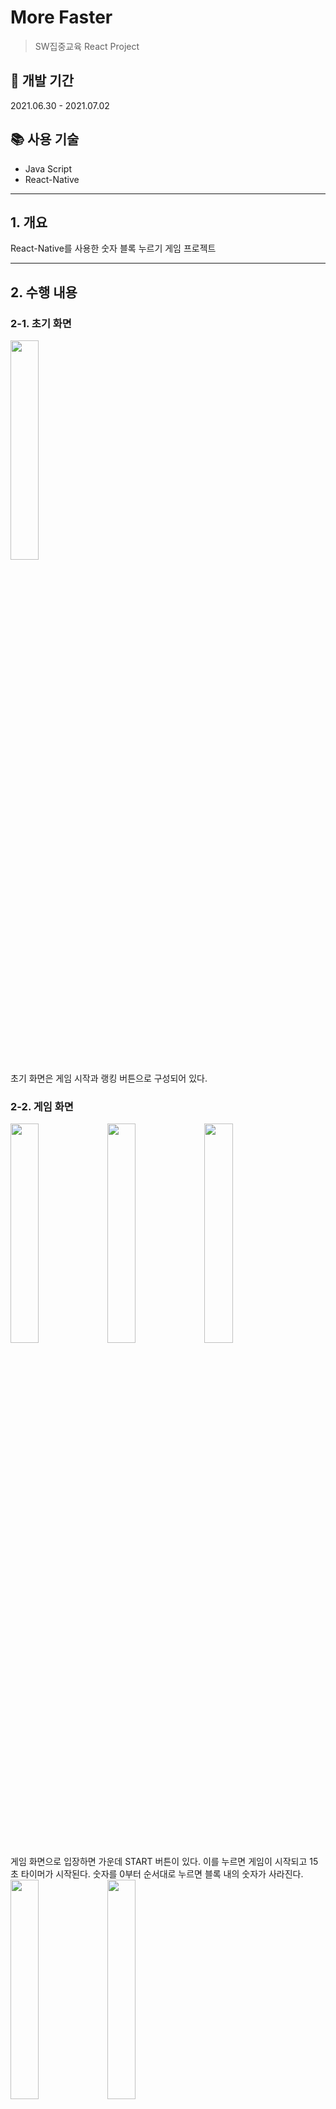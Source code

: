 # More Faster

> SW집중교육 React Project

## 📆 개발 기간

2021.06.30 - 2021.07.02

## 📚 사용 기술

- Java Script
- React-Native

---

## 1. 개요

React-Native를 사용한 숫자 블록 누르기 게임 프로젝트

---

## 2. 수행 내용

### 2-1. 초기 화면

<div>
<img src="https://user-images.githubusercontent.com/81695614/124209940-849bad80-db25-11eb-9aa0-65918a16ac71.jpg" width="30%" height="30%"/>
</div>
초기 화면은 게임 시작과 랭킹 버튼으로 구성되어 있다.

### 2-2. 게임 화면

<div>
<img src="https://user-images.githubusercontent.com/81695614/124210249-0f7ca800-db26-11eb-9a9c-4d40515d7415.jpg" width="30%" height="30%"/>
<img src="https://user-images.githubusercontent.com/81695614/124210257-12779880-db26-11eb-9526-b990fe185606.jpg" width="30%" height="30%"/>
<img src="https://user-images.githubusercontent.com/81695614/124210266-13a8c580-db26-11eb-8772-1f448b5f4e26.jpg" width="30%" height="30%"/>
</div>
게임 화면으로 입장하면 가운데 START 버튼이 있다.  
이를 누르면 게임이 시작되고 15초 타이머가 시작된다.  
숫자를 0부터 순서대로 누르면 블록 내의 숫자가 사라진다.

<div>
<img src="https://user-images.githubusercontent.com/81695614/124210325-2fac6700-db26-11eb-9827-3bc974f2572c.jpg" width="30%" height="30%"/>
<img src="https://user-images.githubusercontent.com/81695614/124210329-30dd9400-db26-11eb-9dcc-4d16f5e9a25d.jpg" width="30%" height="30%"/>
</div>

시간 내에 성공 시 소요 시간을 팝업창에 출력해주고,  
실패 시 실패 팝업창을 띄운다.

### 2-3. 랭킹 화면 (미개발)

...
